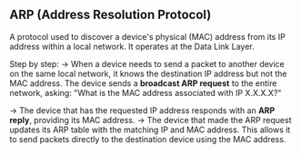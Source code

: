 ## ARP (Address Resolution Protocol)

A protocol used to discover a device's physical (MAC) address from its IP address within a local network. It operates at the Data Link Layer.

Step by step: → When a device needs to send a packet to another device on the same local network, it knows the destination IP address but not the MAC address. The device sends a **broadcast ARP request** to the entire network, asking: "What is the MAC address associated with IP X.X.X.X?"

→ The device that has the requested IP address responds with an **ARP reply**, providing its MAC address. → The device that made the ARP request updates its ARP table with the matching IP and MAC address. This allows it to send packets directly to the destination device using the MAC address.